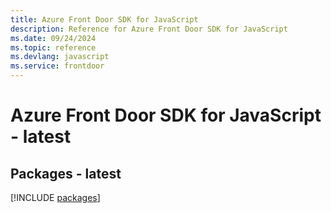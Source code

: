 ```yaml
---
title: Azure Front Door SDK for JavaScript
description: Reference for Azure Front Door SDK for JavaScript
ms.date: 09/24/2024
ms.topic: reference
ms.devlang: javascript
ms.service: frontdoor
---
```

# Azure Front Door SDK for JavaScript - latest
## Packages - latest
[!INCLUDE [packages](front-door-index.md)]